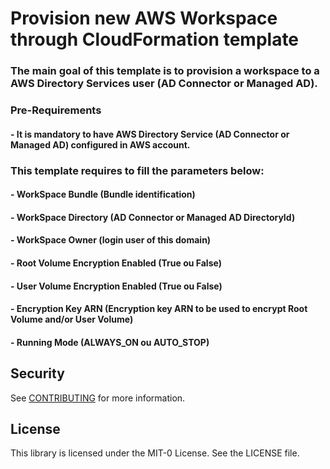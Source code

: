 # Provision new AWS Workspace through CloudFormation template

### The main goal of this template is to provision a workspace to a AWS Directory Services user (AD Connector or Managed AD).


### Pre-Requirements
#### - It is mandatory to have AWS Directory Service (AD Connector or Managed AD) configured in AWS account.


### This template requires to fill the parameters below:

#### - WorkSpace Bundle (Bundle identification)
#### - WorkSpace Directory (AD Connector or Managed AD DirectoryId)
#### - WorkSpace Owner (login user of this domain)
#### - Root Volume Encryption Enabled (True ou False)
#### - User Volume Encryption Enabled (True ou False)
#### - Encryption Key ARN (Encryption key ARN to be used to encrypt Root Volume and/or User Volume)
#### - Running Mode (ALWAYS_ON ou AUTO_STOP) 

## Security

See [CONTRIBUTING](CONTRIBUTING.md#security-issue-notifications) for more information.

## License

This library is licensed under the MIT-0 License. See the LICENSE file.

